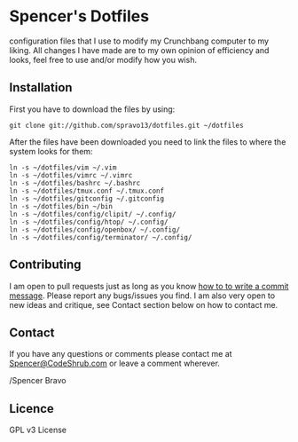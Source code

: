 Spencer's Dotfiles
========

configuration files that I use to modify my Crunchbang computer to my liking. All changes I have made are to my own opinion of efficiency and looks, feel free to use and/or modify how you wish.

## Installation

First you have to download the files by using:

	git clone git://github.com/spravo13/dotfiles.git ~/dotfiles

After the files have been downloaded you need to link the files to where the
system looks for them:

	ln -s ~/dotfiles/vim ~/.vim
	ln -s ~/dotfiles/vimrc ~/.vimrc
	ln -s ~/dotfiles/bashrc ~/.bashrc
	ln -s ~/dotfiles/tmux.conf ~/.tmux.conf
	ln -s ~/dotfiles/gitconfig ~/.gitconfig
	ln -s ~/dotfiles/bin ~/bin
	ln -s ~/dotfiles/config/clipit/ ~/.config/
	ln -s ~/dotfiles/config/htop/ ~/.config/
	ln -s ~/dotfiles/config/openbox/ ~/.config/
	ln -s ~/dotfiles/config/terminator/ ~/.config/

## Contributing

I am open to pull requests just as long as you know <a href="http://tbaggery.com/2008/04/19/a-note-about-git-commit-messages.html" target= "_blank">how to to write a commit
message</a>.
Please report any bugs/issues you find. I am also very open to new ideas and
critique, see Contact section below on how to contact me.

## Contact

If you have any questions or comments please contact me at <a title="Spencer@codeshrub.com" href="mailto:Spencer@codeshrub.com">Spencer@CodeShrub.com</a> or leave a comment wherever.

/Spencer Bravo

## Licence

GPL v3 License

